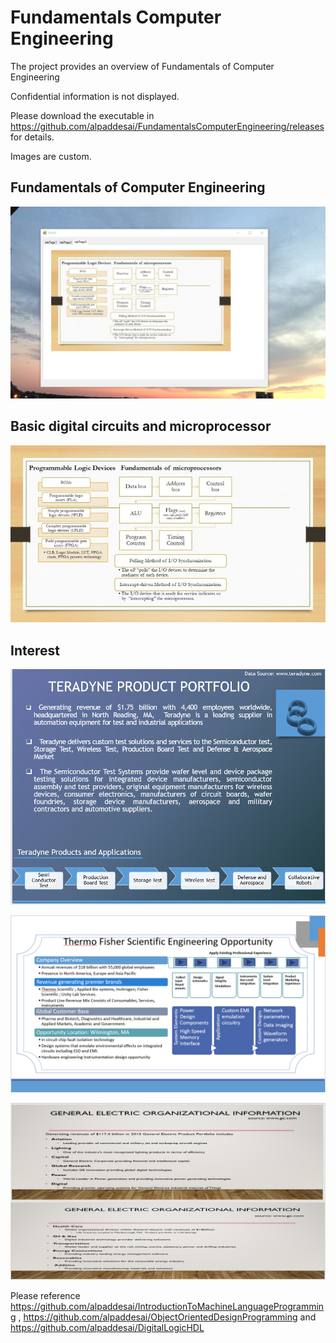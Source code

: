 # Fundamentals Computer Engineering

The project provides an overview of Fundamentals of Computer Engineering 

Confidential information is not displayed.

Please download the executable in https://github.com/alpaddesai/FundamentalsComputerEngineering/releases  for details.

Images are custom.

## Fundamentals of Computer Engineering
![image](Fundamentalsmicroprocessors.png)

## Basic digital circuits and microprocessor
![image](uProcessorSmallerImageI.jpg)

## Interest
![image](image1.png)

![image](image.png)

![image](image10.jpg)

Please reference https://github.com/alpaddesai/IntroductionToMachineLanguageProgramming , https://github.com/alpaddesai/ObjectOrientedDesignProgramming and https://github.com/alpaddesai/DigitalLogicHDL
